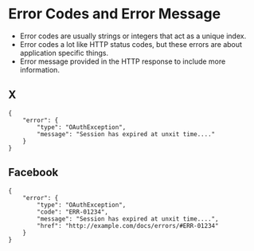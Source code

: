 # Error Codes and Error Message
* Error codes are usually strings or integers that act as a unique index.
* Error codes a lot like HTTP status codes, but these errors are about application specific things.
* Error message provided in the HTTP response to include more information.

## X
```
{
    "error": {
        "type": "OAuthException",
        "message": "Session has expired at unxit time...."
    }
}
```

## Facebook
```
{
    "error": {
        "type": "OAuthException",
        "code": "ERR-01234",
        "message": "Session has expired at unxit time....",
        "href": "http://example.com/docs/errors/#ERR-01234"
    }
}
```
